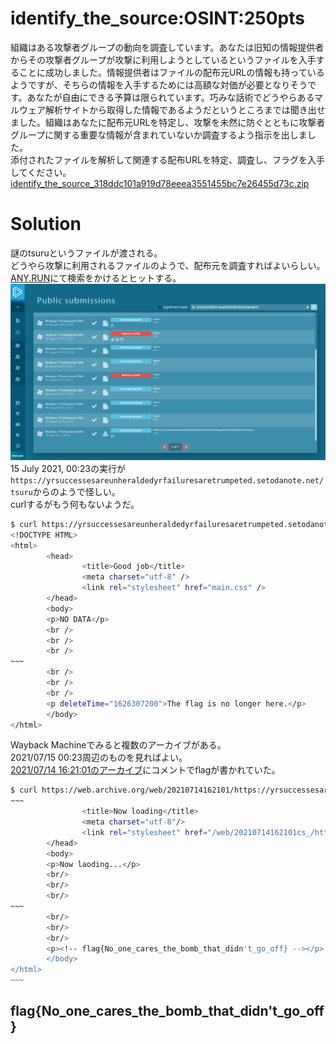 # identify_the_source:OSINT:250pts
組織はある攻撃者グループの動向を調査しています。あなたは旧知の情報提供者からその攻撃者グループが攻撃に利用しようとしているというファイルを入手することに成功しました。情報提供者はファイルの配布元URLの情報も持っているようですが、そちらの情報を入手するためには高額な対価が必要となりそうです。あなたが自由にできる予算は限られています。巧みな話術でどうやらあるマルウェア解析サイトから取得した情報であるようだというところまでは聞き出せました。組織はあなたに配布元URLを特定し、攻撃を未然に防ぐとともに攻撃者グループに関する重要な情報が含まれていないか調査するよう指示を出しました。  
添付されたファイルを解析して関連する配布URLを特定、調査し、フラグを入手してください。  
[identify_the_source_318ddc101a919d78eeea3551455bc7e26455d73c.zip](identify_the_source_318ddc101a919d78eeea3551455bc7e26455d73c.zip)  

# Solution
謎のtsuruというファイルが渡される。  
どうやら攻撃に利用されるファイルのようで、配布元を調査すればよいらしい。  
[ANY.RUN](https://any.run/)にて検索をかけるとヒットする。  
![ar.png](images/ar.png)  
15 July 2021, 00:23の実行が`https://yrsuccessesareunheraldedyrfailuresaretrumpeted.setodanote.net/tsuru`からのようで怪しい。  
curlするがもう何もないようだ。  
```bash
$ curl https://yrsuccessesareunheraldedyrfailuresaretrumpeted.setodanote.net
<!DOCTYPE HTML>
<html>
        <head>
                <title>Good job</title>
                <meta charset="utf-8" />
                <link rel="stylesheet" href="main.css" />
        </head>
        <body>
        <p>NO DATA</p>
        <br />
        <br />
        <br />
~~~
        <br />
        <br />
        <br />
        <p deleteTime="1626307200">The flag is no longer here.</p>
        </body>
</html>
```
Wayback Machineでみると複数のアーカイブがある。  
2021/07/15 00:23周辺のものを見ればよい。  
[2021/07/14 16:21:01のアーカイブ](https://web.archive.org/web/20210714162101/https://yrsuccessesareunheraldedyrfailuresaretrumpeted.setodanote.net/)にコメントでflagが書かれていた。  
```bash
$ curl https://web.archive.org/web/20210714162101/https://yrsuccessesareunheraldedyrfailuresaretrumpeted.setodanote.net/
~~~
                <title>Now loading</title>
                <meta charset="utf-8"/>
                <link rel="stylesheet" href="/web/20210714162101cs_/https://yrsuccessesareunheraldedyrfailuresaretrumpeted.setodanote.net/main.css"/>
        </head>
        <body>
        <p>Now laoding...</p>
        <br/>
        <br/>
        <br/>
~~~
        <br/>
        <br/>
        <br/>
        <p><!-- flag{No_one_cares_the_bomb_that_didn't_go_off} --></p>
        </body>
</html>
~~~
```

## flag{No_one_cares_the_bomb_that_didn't_go_off}